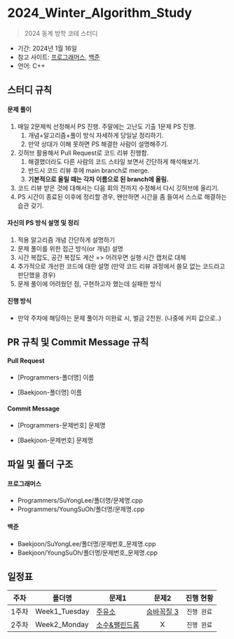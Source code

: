 # 2024_Winter_Algorithm_Study
> 2024 동계 방학 코테 스터디

- 기간: 2024년 1월 16일
- 참고 사이트: [프로그래머스](https://programmers.co.kr/learn/challenges), [백준](https://www.acmicpc.net/)
- 언어: C++

## 스터디 규칙 

#### 문제 풀이

1. 매일 2문제씩 선정해서 PS 진행. 주말에는 고난도 기출 1문제 PS 진행.
   1. 개념+알고리즘+풀이 방식 자세하게 당일날 정리하기. 
   2. 만약 상대가 이해 못하면 PS 해결한 사람이 설명해주기.
2. 깃허브 활용해서 Pull Request로 코드 리뷰 진행함.
   1. 해결했더라도 다른 사람의 코드 스타일 보면서 간단하게 해석해보기.
   2. 반드시 코드 리뷰 후에 main branch로 merge.
   3. **기본적으로 올릴 때는 각자 이름으로 된 branch에 올림.**
3. 코드 리뷰 받은 것에 대해서는 다음 회의 전까지 수정해서 다시 깃허브에 올리기.
4. PS 시간이 종료된 이후에 정리할 경우, 왠만하면 시간을 좀 들여서 스스로 해결하는 습관 갖기.

#### 자신의 PS 방식 설명 및 정리

1. 적용 알고리즘 개념 간단하게 설명하기
2. 문제 풀이를 위한 접근 방식(or 개념) 설명
3. 시간 복잡도, 공간 복잡도 계산 => 어려우면 실행 시간 캡처로 대체
4. 추가적으로 개선한 코드에 대한 설명 (만약 코드 리뷰 과정에서 쓸모 없는 코드라고 판단했을 경우)
5. 문제 풀이에 어려웠던 점, 구현하고자 했는데 실패한 방식

#### 진행 방식

- 만약 주차에 해당하는 문제 풀이가 미완료 시, 벌금 2천원. (나중에 커피 값으로..)

## PR 규칙 및 Commit Message 규칙

#### Pull Request

- [Programmers-폴더명] 이름

- [Baekjoon-폴더명] 이름

#### Commit Message

- [Programmers-문제번호] 문제명

- [Baekjoon-문제번호] 문제명

## 파일 및 폴더 구조

#### 프로그래머스

- Programmers/SuYongLee/폴더명/문제명.cpp
- Programmers/YoungSuOh/폴더명/문제명.cpp

#### 백준

- Baekjoon/SuYongLee/폴더명/문제번호_문제명.cpp
- Baekjoon/YoungSuOh/폴더명/문제번호_문제명.cpp
  
## 일정표

| 주차 | 폴더명 | 문제1 | 문제2 | 진행 현황 |
| ---- | ------ | ---- | :-------------: | :-------------: |
| 1주차 | Week1_Tuesday | [주유소](https://www.acmicpc.net/problem/13305) | [숨바꼭질 3](https://www.acmicpc.net/problem/13549) | `진행 완료` |
| 2주차 | Week2_Monday | [소수&팰린드롬](https://www.acmicpc.net/problem/1747) |  X  | `진행 완료` |


